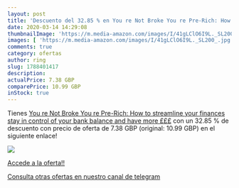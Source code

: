 ```yaml
---
layout: post
title: 'Descuento del 32.85 % en You re Not Broke You re Pre-Rich: How to'
date: 2020-03-14 14:29:08
thumbnailImage: 'https://m.media-amazon.com/images/I/41gLClO6I9L._SL200_.jpg'
images: [ 'https://m.media-amazon.com/images/I/41gLClO6I9L._SL200_.jpg' ]
comments: true
category: ofertas
author: ring
slug: 1788401417
description:
actualPrice: 7.38 GBP
comparePrice: 10.99 GBP
inStock: true
---
```


Tienes [You re Not Broke You re Pre-Rich: How to streamline your finances  stay in control of your bank balance and have more £££](https://www.amazon.com/dp/1788401417/?tag=redken08-20) con un 32.85 % de descuento con precio de oferta de 7.38 GBP (original: 10.99 GBP) en el siguiente enlace!

[![](https://m.media-amazon.com/images/I/41gLClO6I9L._SL200_.jpg)](https://www.amazon.com/dp/1788401417/?tag=redken08-20)

[Accede a la oferta!!](https://www.amazon.com/dp/1788401417/?tag=redken08-20)

[Consulta otras ofertas en nuestro canal de telegram](https://t.me/s/ofertas25)
